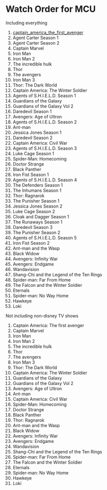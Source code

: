 # Watch Order for MCU
Including everything
1. [captain_america_the_first_avenger](Movies/captain_america_the_first_avenger.md)
2. Agent Carter Season 1
3. Agent Carter Season 2
4. Captain Marvel
5. Iron Man
6. Iron Man 2
7. The incredible hulk
8. Thor
9. The avengers
10. Iron Man 3
11. Thor: The Dark World
12. Captain America: The Winter Soldier
13. Agents of S.H.I.E.L.D. Season 1
14. Guardians of the Galaxy
15. Guardians of the Galaxy Vol 2
16. Daredevil Season 1
17. Avengers: Age of Ultron
18. Agents of S.H.I.E.L.D. Season 2
19. Ant-man
20. Jessica Jones Season 1
21. Daredevil Season 2
22. Captain America: Civil War
23. Agents of S.H.I.E.L.D. Season 3
24. Luke Cage Season 1
25. Spider-Man: Homecoming
26. Doctor Strange
27. Black Panther
28. Iron Fist Season 1
29. Agents of S.H.I.E.L.D. Season 4
30. The Defenders Season 1
31. The Inhumans Season 1
32. Thor: Ragnarok
33. The Punisher Season 1
34. Jessica Jones Season 2
35. Luke Cage Season 2
36. Cloak and Dagger Season 1
37. The Runaways Season 1
38. Daredevil Season 3
39. The Punisher Season 2
40. Agents of S.H.I.E.L.D. Season 5
41. Iron Fist Season 2
42. Ant-man and the Wasp
43. Black Widow
44. Avengers: Infinity War
45. Avengers: Endgame
46. Wandavision
47. Shang-Chi and the Legend of the Ten Rings
48. Spider-man: Far From Home
49. The Falcon and the Winter Soldier
50. Eternals
51. Spider-man: No Way Home
52. Hawkeye
53. Loki


Not including non-disney TV shows
1. Captain America: The first avenger
2. Captain Marvel
3. Iron Man
4. Iron Man 2
5. The incredible hulk
6. Thor
7. The avengers
8. Iron Man 3
9. Thor: The Dark World
10. Captain America: The Winter Soldier
11. Guardians of the Galaxy
12. Guardians of the Galaxy Vol 2
13. Avengers: Age of Ultron
14. Ant-man
15. Captain America: Civil War
16. Spider-Man: Homecoming
17. Doctor Strange
18. Black Panther
19. Thor: Ragnarok
20. Ant-man and the Wasp
21. Black Widow
22. Avengers: Infinity War
23. Avengers: Endgame
24. Wandavision
25. Shang-Chi and the Legend of the Ten Rings
26. Spider-man: Far From Home
27. The Falcon and the Winter Soldier
28. Eternals
29. Spider-man: No Way Home
30. Hawkeye
31. Loki

